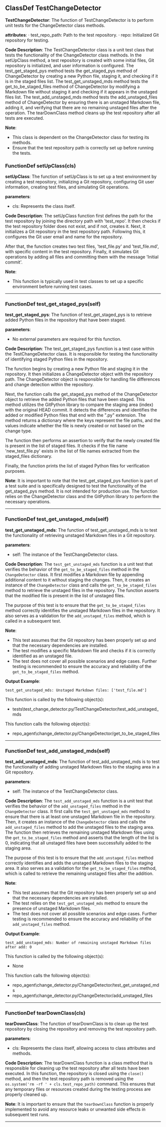## ClassDef TestChangeDetector
**TestChangeDetector**: The function of TestChangeDetector is to perform unit tests for the ChangeDetector class methods.

**attributes**: 
· test_repo_path: Path to the test repository.
· repo: Initialized Git repository for testing.

**Code Description**: 
The TestChangeDetector class is a unit test class that tests the functionality of the ChangeDetector class methods. In the setUpClass method, a test repository is created with some initial files, Git repository is initialized, and user information is configured. The test_get_staged_pys method tests the get_staged_pys method of ChangeDetector by creating a new Python file, staging it, and checking if it is in the staged files list. The test_get_unstaged_mds method tests the get_to_be_staged_files method of ChangeDetector by modifying a Markdown file without staging it and checking if it appears in the unstaged files list. The test_add_unstaged_mds method tests the add_unstaged_files method of ChangeDetector by ensuring there is an unstaged Markdown file, adding it, and verifying that there are no remaining unstaged files after the operation. The tearDownClass method cleans up the test repository after all tests are executed.

**Note**: 
- This class is dependent on the ChangeDetector class for testing its methods.
- Ensure that the test repository path is correctly set up before running the tests.
### FunctionDef setUpClass(cls)
**setUpClass**: The function of setUpClass is to set up a test environment by creating a test repository, initializing a Git repository, configuring Git user information, creating test files, and simulating Git operations.

**parameters**:
- cls: Represents the class itself.

**Code Description**:
The setUpClass function first defines the path for the test repository by joining the directory path with 'test_repo'. It then checks if the test repository folder does not exist, and if not, creates it. Next, it initializes a Git repository in the test repository path. Following this, it configures the Git user email and name for the repository. 

After that, the function creates two test files, 'test_file.py' and 'test_file.md', with specific content in the test repository. Finally, it simulates Git operations by adding all files and committing them with the message 'Initial commit'.

**Note**:
- This function is typically used in test classes to set up a specific environment before running test cases.
***
### FunctionDef test_get_staged_pys(self)
**test_get_staged_pys**: The function of test_get_staged_pys is to retrieve added Python files in the repository that have been staged.

**parameters**: 
- No external parameters are required for this function.

**Code Description**: 
The test_get_staged_pys function is a test case within the TestChangeDetector class. It is responsible for testing the functionality of identifying staged Python files in the repository. 

The function begins by creating a new Python file and staging it in the repository. It then initializes a ChangeDetector object with the repository path. The ChangeDetector object is responsible for handling file differences and change detection within the repository. 

Next, the function calls the get_staged_pys method of the ChangeDetector object to retrieve the added Python files that have been staged. This method utilizes the GitPython library to compare the staging area (index) with the original HEAD commit. It detects the differences and identifies the added or modified Python files that end with the ".py" extension. The method returns a dictionary where the keys represent the file paths, and the values indicate whether the file is newly created or not based on the change type.

The function then performs an assertion to verify that the newly created file is present in the list of staged files. It checks if the file name 'new_test_file.py' exists in the list of file names extracted from the staged_files dictionary.

Finally, the function prints the list of staged Python files for verification purposes.

**Note**: 
It is important to note that the test_get_staged_pys function is part of a test suite and is specifically designed to test the functionality of the get_staged_pys method. It is not intended for production use. The function relies on the ChangeDetector class and the GitPython library to perform the necessary operations.
***
### FunctionDef test_get_unstaged_mds(self)
**test_get_unstaged_mds**: The function of test_get_unstaged_mds is to test the functionality of retrieving unstaged Markdown files in a Git repository.

**parameters**:
- self: The instance of the TestChangeDetector class.

**Code Description**:
The `test_get_unstaged_mds` function is a unit test that verifies the behavior of the `get_to_be_staged_files` method in the `ChangeDetector` class. It first modifies a Markdown file by appending additional content to it without staging the changes. Then, it creates an instance of the `ChangeDetector` class and calls the `get_to_be_staged_files` method to retrieve the unstaged files in the repository. The function asserts that the modified file is present in the list of unstaged files.

The purpose of this test is to ensure that the `get_to_be_staged_files` method correctly identifies the unstaged Markdown files in the repository. It also serves as a validation for the `add_unstaged_files` method, which is called in a subsequent test.

**Note**:
- This test assumes that the Git repository has been properly set up and that the necessary dependencies are installed.
- The test modifies a specific Markdown file and checks if it is correctly identified as an unstaged file.
- The test does not cover all possible scenarios and edge cases. Further testing is recommended to ensure the accuracy and reliability of the `get_to_be_staged_files` method.

**Output Example**:
```
test_get_unstaged_mds: Unstaged Markdown files: ['test_file.md']
```

This function is called by the following object(s):
- tests\test_change_detector.py/TestChangeDetector/test_add_unstaged_mds

This function calls the following object(s):
- repo_agent\change_detector.py/ChangeDetector/get_to_be_staged_files
***
### FunctionDef test_add_unstaged_mds(self)
**test_add_unstaged_mds**: The function of test_add_unstaged_mds is to test the functionality of adding unstaged Markdown files to the staging area in a Git repository.

**parameters**:
- self: The instance of the TestChangeDetector class.

**Code Description**:
The `test_add_unstaged_mds` function is a unit test that verifies the behavior of the `add_unstaged_files` method in the `ChangeDetector` class. It first calls the `test_get_unstaged_mds` method to ensure that there is at least one unstaged Markdown file in the repository. Then, it creates an instance of the `ChangeDetector` class and calls the `add_unstaged_files` method to add the unstaged files to the staging area. The function then retrieves the remaining unstaged Markdown files using the `get_to_be_staged_files` method and asserts that the length of the list is 0, indicating that all unstaged files have been successfully added to the staging area.

The purpose of this test is to ensure that the `add_unstaged_files` method correctly identifies and adds the unstaged Markdown files to the staging area. It also serves as a validation for the `get_to_be_staged_files` method, which is called to retrieve the remaining unstaged files after the addition.

**Note**:
- This test assumes that the Git repository has been properly set up and that the necessary dependencies are installed.
- The test relies on the `test_get_unstaged_mds` method to ensure the presence of unstaged Markdown files.
- The test does not cover all possible scenarios and edge cases. Further testing is recommended to ensure the accuracy and reliability of the `add_unstaged_files` method.

**Output Example**:
```
test_add_unstaged_mds: Number of remaining unstaged Markdown files after add: 0
```

This function is called by the following object(s):
- None

This function calls the following object(s):
- repo_agent\change_detector.py/ChangeDetector/test_get_unstaged_mds
- repo_agent\change_detector.py/ChangeDetector/add_unstaged_files
***
### FunctionDef tearDownClass(cls)
**tearDownClass**: The function of tearDownClass is to clean up the test repository by closing the repository and removing the test repository path.

**parameters**:
- cls: Represents the class itself, allowing access to class attributes and methods.

**Code Description**:
The tearDownClass function is a class method that is responsible for cleaning up the test repository after all tests have been executed. In this function, the repository is closed using the `close()` method, and then the test repository path is removed using the `os.system('rm -rf ' + cls.test_repo_path)` command. This ensures that any temporary files or resources created during the testing process are properly cleaned up.

**Note**:
It is important to ensure that the `tearDownClass` function is properly implemented to avoid any resource leaks or unwanted side effects in subsequent test runs.
***
